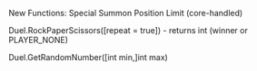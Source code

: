 New Functions:
Special Summon Position Limit (core-handled)


Duel.RockPaperScissors([repeat = true]) - returns int (winner or PLAYER_NONE)

Duel.GetRandomNumber([int min,]int max)
